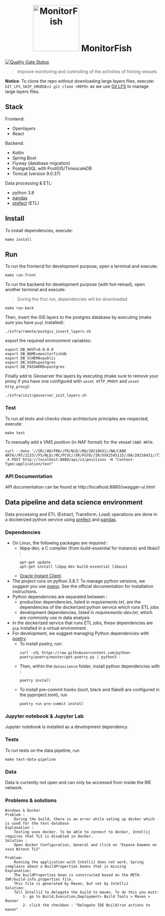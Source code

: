 <h1 align="center">
  <img src="https://d33wubrfki0l68.cloudfront.net/daf4a5624cac646b0bc921d0a72ae1cf1912b902/35340/img/eig4/monitorfish.png" alt="MonitorFish" title="MonitorFish" height="150px" />
  MonitorFish
</h1>

[![Quality Gate Status](https://sonarcloud.io/api/project_badges/measure?project=MTES-MCT_monitorfish&metric=alert_status)](https://sonarcloud.io/dashboard?id=MTES-MCT_monitorfish)

> Improve monitoring and controlling of the activities of fishing vessels

**Notice**: To clone the repo without downloading large layers files, execute: `GIT_LFS_SKIP_SMUDGE=1 git clone <REPO>` as we use [Git LFS](https://git-lfs.github.com/) to manage large layers files.
## Stack

Frontend:
- Openlayers
- React

Backend:
- Kotlin
- Spring Boot
- Flyway (database migration)
- PostgreSQL with PostGIS/TimescaleDB
- Tomcat (version 9.0.37)

Data processing & ETL:
- python 3.8
- [pandas](https://pandas.pydata.org/)
- [prefect](https://docs.prefect.io/core/) (ETL)


## Install

To install dependencies, execute:
```shell
make install
```

## Run

To run the frontend for development purpose, open a terminal and execute:
```shell
make run-front
```

To run the backend for development purpose (with hot-reload), open another terminal and execute:
> During the first run, dependencies will be downloaded
```shell
make run-back
```

Then, insert the GIS layers to the postgres database by executing (make sure you have `psql` installed):
```shell
./infra/remote/postgis_insert_layers.sh
```

export the required environment variables:
```
export DB_HOST=0.0.0.0
export DB_NAME=monitorfishdb
export DB_SCHEMA=public
export DB_USER=postgres
export DB_PASSWORD=postgres
```

Finally add to Geoserver the layers by executing (make sure to remove your proxy if you have one configured with `unset HTTP_PROXY` and `unset http_proxy`):
```shell
./infra/init/geoserver_init_layers.sh
```

### Test

To run all tests and checks clean architecture principles are respected, execute:
```shell
make test
```

To manually add a VMS position (in NAF format) for the vessel `CABO ARTA`:
```
curl --data '//SR//AD/FRA//FR/NLD//RD/20210431//NA/CABO ARTA//RT/2133//FS/NLD//RC/PCVC//XR/FG78//IR/XXX2545115//DA/20210431//TI/2130//LT/55.099//LG/3.869//SP/0//CO/173//TM/POS//ER//'  -X POST http://localhost:8880/api/v1/positions -H "Content-Type:application/text"
```

### API Documentation

API documentation can be found at http://localhost:8880/swagger-ui.html

## Data pipeline and data science environment

Data processing and ETL (Extract, Transform, Load) operations are done in a dockerized python service using [prefect](https://docs.prefect.io/core/) and [pandas](https://pandas.pydata.org/).

### Dependencies
* On Linux, the following packages are required :
    * libpq-dev, a C compiler (from build-essential for instance) and libaio1 :
        ```
        apt-get update
        apt-get install libpq-dev build-essential libaio1 
        ```
    * [Oracle Instant Client](https://www.oracle.com/database/technologies/instant-client/downloads.html).
* The project runs on python 3.8.7. To manage python versions, we suggest you use [pyenv](https://github.com/pyenv/pyenv). See the official documentation for installation instructions.
* Python dependencies are separated between :
    * production dependencies, listed in *requirements.txt*, are the dependencies of the dockerized python service which runs ETL jobs
    * development dependencies, listed in *requirements-dev.txt*, which are commonly use in data analysis
* In the dockerized service that runs ETL jobs, these dependencies are `pip` installed in a virtual environment.
* For development, we suggest managing Python dependencies with [poetry](https://python-poetry.org/).
    * To install poetry, run:
        ```
        curl -sSL https://raw.githubusercontent.com/python-poetry/poetry/master/get-poetry.py | python3 -

        ```
    * Then, within the `datascience` folder, install python dependencies with :
        ```
        poetry install
        ```
    * To install pre-commit hooks (isort, black and flake8 are configured in the pyproject.toml), run
        ```
        poetry run pre-commit install
        ``` 

### Jupyter notebook & Jupyter Lab

Jupyter notebook is installed as a development dependency.

### Tests
To run tests on the data pipeline, run
```
make test-data-pipeline
```

### Data
Data is currently not open and can only be accessed from inside the RIE network.

### Problems & solutions

```
Windows & Docker
Problem :
    During the build, there is an error while seting up docker which is used for the test database
Explanation :
    Testing uses docker. To be able to connect to docker, Intellij requires that TLS is disabled in docker.
Solution :
    Open docker Configuration, General and click on "Expose Daemon on xxxx Witout TLS"
```

```
Problem:
    Running the application with IntelliJ does not work. Spring complains about a BuildProperties beans that is missing
Explanation:
    The buildProperties bean is constructed based on the META-INF/build-info.properties file.
    This file is generated by Maven, but not by IntelliJ
Solution:
    Tell IntelliJ to delegate the build to maven. To do this you must:
        1- go to Build,Execution,Deployment> Build Tools > Maven > Runner
        2- click the checkbox : "Delegate IDE Build/run actions to maven"
```
